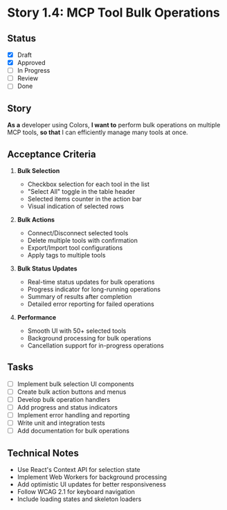 # Story 1.4: MCP Tool Bulk Operations

## Status

- [x] Draft
- [x] Approved
- [ ] In Progress
- [ ] Review
- [ ] Done

## Story

**As a** developer using Colors,
**I want to** perform bulk operations on multiple MCP tools,
**so that** I can efficiently manage many tools at once.

## Acceptance Criteria

1. **Bulk Selection**
   - Checkbox selection for each tool in the list
   - "Select All" toggle in the table header
   - Selected items counter in the action bar
   - Visual indication of selected rows

2. **Bulk Actions**
   - Connect/Disconnect selected tools
   - Delete multiple tools with confirmation
   - Export/Import tool configurations
   - Apply tags to multiple tools

3. **Bulk Status Updates**
   - Real-time status updates for bulk operations
   - Progress indicator for long-running operations
   - Summary of results after completion
   - Detailed error reporting for failed operations

4. **Performance**
   - Smooth UI with 50+ selected tools
   - Background processing for bulk operations
   - Cancellation support for in-progress operations

## Tasks

- [ ] Implement bulk selection UI components
- [ ] Create bulk action buttons and menus
- [ ] Develop bulk operation handlers
- [ ] Add progress and status indicators
- [ ] Implement error handling and reporting
- [ ] Write unit and integration tests
- [ ] Add documentation for bulk operations

## Technical Notes

- Use React's Context API for selection state
- Implement Web Workers for background processing
- Add optimistic UI updates for better responsiveness
- Follow WCAG 2.1 for keyboard navigation
- Include loading states and skeleton loaders

